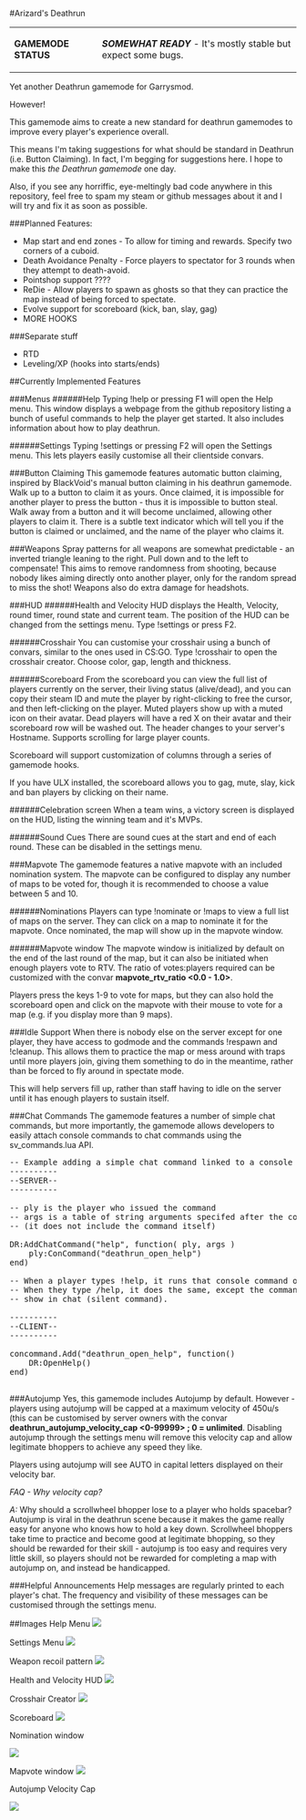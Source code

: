 #Arizard's Deathrun
<table>
<tr>
<td>
 <p><b>GAMEMODE STATUS</b></p>

<td>
 <b><i>SOMEWHAT READY</i></b> - It's mostly stable but expect some bugs.
</td>
</tr>
</table>


Yet another Deathrun gamemode for Garrysmod. 

However!

This gamemode aims to create a new standard for deathrun gamemodes to improve every player's experience overall.

This means I'm taking suggestions for what should be standard in Deathrun (i.e. Button Claiming). In fact, I'm begging for suggestions here. I hope to make this *the Deathrun gamemode* one day.

Also, if you see any horriffic, eye-meltingly bad code anywhere in this repository, feel free to spam my steam or github messages about it and I will try and fix it as soon as possible.

###Planned Features:
* Map start and end zones - To allow for timing and rewards. Specify two corners of a cuboid.
* Death Avoidance Penalty - Force players to spectator for 3 rounds when they attempt to death-avoid.
* Pointshop support ????
* ReDie - Allow players to spawn as ghosts so that they can practice the map instead of being forced to spectate.
* Evolve support for scoreboard (kick, ban, slay, gag)
* MORE HOOKS

###Separate stuff
* RTD
* Leveling/XP (hooks into starts/ends)

##Currently Implemented Features

###Menus
######Help
Typing !help or pressing F1 will open the Help menu. This window displays a webpage from the github repository listing a bunch of useful commands to help the player get started. It also includes information about how to play deathrun.

######Settings
Typing !settings or pressing F2 will open the Settings menu. This lets players easily customise all their clientside convars.

###Button Claiming
This gamemode features automatic button claiming, inspired by BlackVoid's manual button claiming in his deathrun gamemode. Walk up to a button to claim it as yours. Once claimed, it is impossible for another player to press the button - thus it is impossible to button steal. Walk away from a button and it will become unclaimed, allowing other players to claim it. There is a subtle text indicator which will tell you if the button is claimed or unclaimed, and the name of the player who claims it.

###Weapons
Spray patterns for all weapons are somewhat predictable - an inverted triangle leaning to the right. Pull down and to the left to compensate! This aims to remove randomness from shooting, because nobody likes aiming directly onto another player, only for the random spread to miss the shot! Weapons also do extra damage for headshots.

###HUD
######Health and Velocity
HUD displays the Health, Velocity, round timer, round state and current team. The position of the HUD can be changed from the settings menu. Type !settings or press F2.

######Crosshair
You can customise your crosshair using a bunch of convars, similar to the ones used in CS:GO. Type !crosshair to open the crosshair creator. Choose color, gap, length and thickness.

######Scoreboard
From the scoreboard you can view the full list of players currently on the server, their living status (alive/dead), and you can copy their steam ID and mute the player by right-clicking to free the cursor, and then left-clicking on the player. Muted players show up with a muted icon on their avatar. Dead players will have a red X on their avatar and their scoreboard row will be washed out. The header changes to your server's Hostname. Supports scrolling for large player counts.

Scoreboard will support customization of columns through a series of gamemode hooks.

If you have ULX installed, the scoreboard allows you to gag, mute, slay, kick and ban players by clicking on their name.

######Celebration screen
When a team wins, a victory screen is displayed on the HUD, listing the winning team and it's MVPs.

######Sound Cues
There are sound cues at the start and end of each round. These can be disabled in the settings menu.

###Mapvote
The gamemode features a native mapvote with an included nomination system. The mapvote can be configured to display any number of maps to be voted for, though it is recommended to choose a value between 5 and 10.

######Nominations
Players can type !nominate or !maps to view a full list of maps on the server. They can click on a map to nominate it for the mapvote. Once nominated, the map will show up in the mapvote window.

######Mapvote window
The mapvote window is initialized by default on the end of the last round of the map, but it can also be initiated when enough players vote to RTV. The ratio of votes:players required can be customized with the convar **mapvote_rtv_ratio <0.0 - 1.0>**.

Players press the keys 1-9 to vote for maps, but they can also hold the scoreboard open and click on the mapvote with their mouse to vote for a map (e.g. if you display more than 9 maps).

###Idle Support
When there is nobody else on the server except for one player, they have access to godmode and the commands !respawn and !cleanup. This allows them to practice the map or mess around with traps until more players join, giving them something to do in the meantime, rather than be forced to fly around in spectate mode.

This will help servers fill up, rather than staff having to idle on the server until it has enough players to sustain itself.

###Chat Commands
The gamemode features a number of simple chat commands, but more importantly, the gamemode allows developers to easily attach console commands to chat commands using the sv_commands.lua API.

<pre>
-- Example adding a simple chat command linked to a console command
----------
--SERVER--
----------

-- ply is the player who issued the command
-- args is a table of string arguments specifed after the command 
-- (it does not include the command itself)

DR:AddChatCommand("help", function( ply, args ) 
	ply:ConCommand("deathrun_open_help")
end)

-- When a player types !help, it runs that console command on the player
-- When they type /help, it does the same, except the command does not 
-- show in chat (silent command).

----------
--CLIENT--
----------

concommand.Add("deathrun_open_help", function()
	DR:OpenHelp()
end)

</pre>

###Autojump
Yes, this gamemode includes Autojump by default. However - players using autojump will be capped at a maximum velocity of 450u/s (this can be customised by server owners with the convar **deathrun_autojump_velocity_cap <0-99999> ; 0 = unlimited**. Disabling autojump through the settings menu will remove this velocity cap and allow legitimate bhoppers to achieve any speed they like.

Players using autojump will see AUTO in capital letters displayed on their velocity bar.

*FAQ - Why velocity cap?*

*A:* Why should a scrollwheel bhopper lose to a player who holds spacebar? Autojump is viral in the deathrun scene because it makes the game really easy for anyone who knows how to hold a key down. Scrollwheel bhoppers take time to practice and become good at legitimate bhopping, so they should be rewarded for their skill - autojump is too easy and requires very little skill, so players should not be rewarded for completing a map with autojump on, and instead be handicapped.

###Helpful Announcements
Help messages are regularly printed to each player's chat. The frequency and visibility of these messages can be customised through the settings menu.

##Images
Help Menu
![](http://i.imgur.com/Ealwjha.png)

Settings Menu
![](http://i.imgur.com/DJtmTaw.png)

Weapon recoil pattern
![](http://i.imgur.com/qoUp7qb.png)

Health and Velocity HUD
![](http://i.imgur.com/RdleFGm.png)

Crosshair Creator
![](http://i.imgur.com/LB95Yko.png)

Scoreboard
![](http://i.imgur.com/WkyEzwd.png)

Nomination window

![](http://i.imgur.com/5w0oNpT.png)

Mapvote window
![](http://i.imgur.com/al5IQ4E.png)

Autojump Velocity Cap

![](http://i.imgur.com/sMcW33i.png)